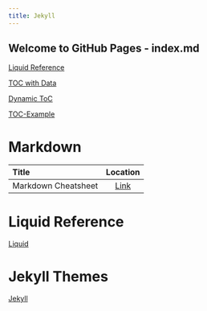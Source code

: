 ```yaml
---
title: Jekyll
---
```


## Welcome to GitHub Pages - index.md

[Liquid Reference](https://github.com/Shopify/liquid/wiki/Liquid-for-Designers)

[TOC with Data](http://planetjekyll.github.io/snippets/nav-with-data)

[Dynamic ToC](https://thinkshout.com/blog/2014/12/creating-dynamic-menus-in-jekyll/)

[TOC-Example](https://github.com/allejo/jekyll-toc#usage)

# Markdown

| Title                     | Location     |
| :------------------------ | :----------: |
| Markdown Cheatsheet       | [Link](https://github.com/adam-p/markdown-here/wiki/Markdown-Cheatsheet) |

# Liquid Reference

[Liquid](https://help.shopify.com/en/themes/liquid)

# Jekyll Themes

[Jekyll](https://idratherbewriting.com/documentation-theme-jekyll/mydoc_alerts.html)

